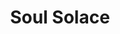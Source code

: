 ---
title: Soul Solace
message: To be a guiding light in mental and emotional healing, empowering individuals to rediscover peace, purpose, and resilience through compassionate and holistic psychotherapy
---